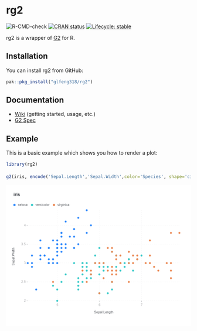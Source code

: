 
# rg2

<!-- badges: start -->
![R-CMD-check](https://github.com/glfeng318/rg2/workflows/R-CMD-check/badge.svg)
[![CRAN status](https://www.r-pkg.org/badges/version/rg2)](https://CRAN.R-project.org/package=rg2)
[![Lifecycle: stable](https://img.shields.io/badge/lifecycle-experimental-brightgreen.svg)](https://lifecycle.r-lib.org/articles/stages.html#stable)
<!-- badges: end -->

rg2 is a wrapper of [G2](https://g2.antv.antgroup.com/en/) for R.

## Installation

You can install rg2 from GitHub:

```r
pak::pkg_install("glfeng318/rg2")
```

## Documentation

- [Wiki](https://github.com/glfeng318/rg2/wiki) (getting started, usage, etc.)
- [G2 Spec](https://g2.antv.antgroup.com/en/spec/overview)

## Example

This is a basic example which shows you how to render a plot:

``` r
library(rg2)

g2(iris, encode('Sepal.Length','Sepal.Width',color='Species', shape='circle')) + g2_point() + title('iris')
```
![](./demo.png)
